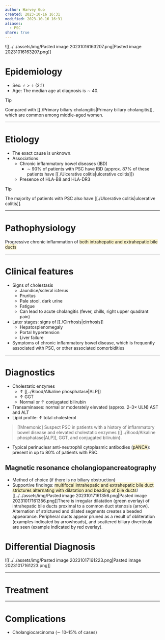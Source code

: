 ```yaml
---
author: Harvey Guo
created: 2023-10-16 16:31
modified: 2023-10-16 16:31
aliases:
  - PSC
share: true
---
```

![[../../assets/img/Pasted image 20231016163207.png|Pasted image 20231016163207.png]]
# Epidemiology
- Sex: ♂ > ♀ (2:1)
- Age: The median age at diagnosis is ∼ 40.

>[!tip] 
>Compared with [[./Primary biliary cholangitis|Primary biliary cholangitis]], which are common among middle-aged women.

---
# Etiology
- The exact cause is unknown.
- Associations
	- Chronic inflammatory bowel diseases (IBD)
		- ∼ 90% of patients with PSC have IBD (approx. 87% of these patients have [[./Ulcerative colitis|ulcerative colitis]])
	- Presence of HLA-B8 and HLA-DR3
 
 >[!tip] 
>The majority of patients with PSC also have [[./Ulcerative colitis|ulcerative colitis]].

---
# Pathophysiology
Progressive chronic inflammation of <span style="background:rgba(240, 200, 0, 0.2)">both intrahepatic and extrahepatic bile ducts</span>

---
# Clinical features
- Signs of cholestasis
	- Jaundice/scleral icterus
	- Pruritus
	- Pale stool, dark urine
	- Fatigue
	- Can lead to acute cholangitis (fever, chills, right upper quadrant pain)
- Later stages: signs of [[./Cirrhosis|cirrhosis]]
	- Hepatosplenomegaly
	- Portal hypertension
	- Liver failure
- Symptoms of chronic inflammatory bowel disease, which is frequently associated with PSC, or other associated comorbidities

---
# Diagnostics
- Cholestatic enzymes
	- ↑ [[../Blood/Alkaline phosphatase|ALP]]
	- ↑ GGT
	- Normal or ↑ conjugated bilirubin 
- Transaminases: normal or moderately elevated (approx. 2–3× ULN) AST and ALT  
- Lipid profile: ↑ total cholesterol

>[!Mnemonic] 
>Suspect PSC in patients with a history of inflammatory bowel disease and elevated cholestatic enzymes ([[../Blood/Alkaline phosphatase|ALP]], GGT, and conjugated bilirubin).

- Typical perinuclear anti-neutrophil cytoplasmic antibodies (<span style="background:rgba(240, 200, 0, 0.2)">pANCA</span>): present in up to 80% of patients with PSC.
## Magnetic resonance cholangiopancreatography 
- Method of choice (if there is no biliary obstruction)
- Supportive findings: <span style="background:rgba(240, 200, 0, 0.2)">multifocal intrahepatic and extrahepatic bile duct strictures alternating with dilatation and beading of bile ducts</span>![[../../assets/img/Pasted image 20231017161356.png|Pasted image 20231017161356.png]]There is irregular dilatation (green overlay) of intrahepatic bile ducts proximal to a common duct stenosis (arrow). Alternation of strictured and dilated segments creates a beaded appearance. Peripheral ducts appear pruned as a result of obliteration (examples indicated by arrowheads), and scattered biliary diverticula are seen (example indicated by red overlay).

# Differential Diagnosis
![[../../assets/img/Pasted image 20231017161223.png|Pasted image 20231017161223.png]]

---
# Treatment


---
# Complications
- Cholangiocarcinoma (∼ 10–15% of cases)
